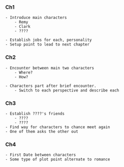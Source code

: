 ### Ch1

	- Introduce main characters 
		- Remy
		- Clark 
		- ????

	- Establish jobs for each, personality
	- Setup point to lead to next chapter

### Ch2

	- Encounter between main two characters
		- Where? 
		- How? 

	- Characters part after brief encounter. 
		- Switch to each perspective and describe each

### Ch3

	- Establish ????'s friends
		- ????
		- ???? 
	- Find way for characters to chance meet again
	- One of them asks the other out  

### Ch4 

	- First Date between characters
	- Some type of plot point alternate to romance
